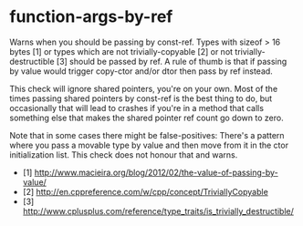# function-args-by-ref

Warns when you should be passing by const-ref.
Types with sizeof > 16 bytes [1] or types which are not trivially-copyable [2] or not trivially-destructible [3] should be passed by ref. A rule of thumb is that if passing by value would trigger copy-ctor and/or dtor then pass by ref instead.

This check will ignore shared pointers, you're on your own. Most of the times passing shared pointers by const-ref is the best thing to do, but occasionally that will lead to crashes if you're in a method that calls something else that makes the shared pointer ref count go down to zero.

Note that in some cases there might be false-positives: There's a pattern where you pass a movable type
by value and then move from it in the ctor initialization list. This check does not honour that and warns.

- [1] <http://www.macieira.org/blog/2012/02/the-value-of-passing-by-value/>
- [2] <http://en.cppreference.com/w/cpp/concept/TriviallyCopyable>
- [3] <http://www.cplusplus.com/reference/type_traits/is_trivially_destructible/>
